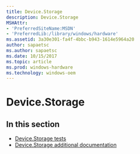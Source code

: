 ```yaml
---
title: Device.Storage
description: Device.Storage
MSHAttr:
- 'PreferredSiteName:MSDN'
- 'PreferredLib:/library/windows/hardware'
ms.assetid: 3a30e301-fa4f-4bbc-b943-1614e5964a20
author: sapaetsc
ms.author: sapaetsc
ms.date: 10/15/2017
ms.topic: article
ms.prod: windows-hardware
ms.technology: windows-oem
---
```


# Device.Storage


## <span id="in_this_section"></span>In this section


-   [Device.Storage tests](device-storage-tests.md)
-   [Device.Storage additional documentation](device-storage-additional-documentation.md)

 

 







